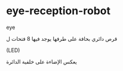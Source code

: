 # eye-reception-robot
eye

قرص دائري بحافة على طرفها يوجد فيها 8 فتحات ل

(LED) 

يعكس الإضاءة على خلفية الدائرة
